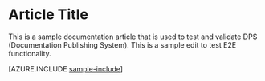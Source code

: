 ﻿<properties pageTitle="Sample article" 
	description="This is an example article" 
	services="" 
	documentationCenter=""
	authors="bursteg" />

# Article Title #

This is a sample documentation article that is used to test and validate DPS (Documentation Publishing System). This is a sample edit to test E2E functionality. 

[AZURE.INCLUDE [sample-include](../includes/sample-include.md)]